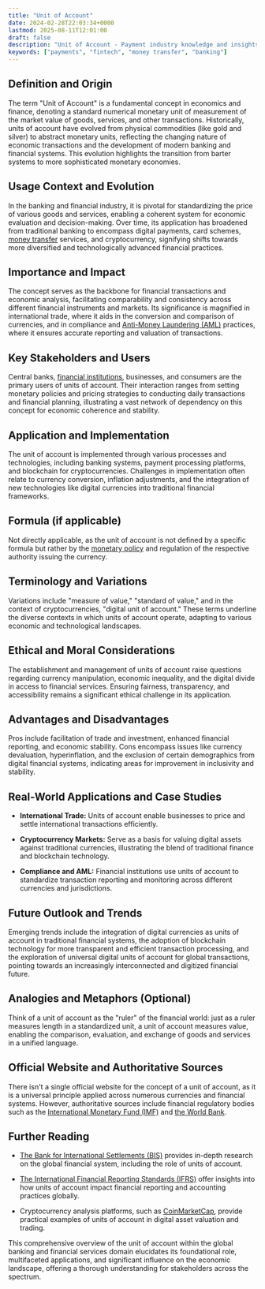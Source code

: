 ```yaml
---
title: "Unit of Account"
date: 2024-02-28T22:03:34+0000
lastmod: 2025-08-11T12:01:00
draft: false
description: "Unit of Account - Payment industry knowledge and insights"
keywords: ["payments", "fintech", "money transfer", "banking"]
---
```


## **Definition and Origin**

The term "Unit of Account" is a fundamental concept in economics and finance, denoting a standard numerical monetary unit of measurement of the market value of goods, services, and other transactions. Historically, units of account have evolved from physical commodities (like gold and silver) to abstract monetary units, reflecting the changing nature of economic transactions and the development of modern banking and financial systems. This evolution highlights the transition from barter systems to more sophisticated monetary economies.

## **Usage Context and Evolution**

In the banking and financial industry, it is pivotal for standardizing the price of various goods and services, enabling a coherent system for economic evaluation and decision-making. Over time, its application has broadened from traditional banking to encompass digital payments, card schemes, [money transfer](https://faisalkhanllc.xyz/resources/payments-wiki/m/money-transfer/) services, and cryptocurrency, signifying shifts towards more diversified and technologically advanced financial practices.

## **Importance and Impact**

The concept serves as the backbone for financial transactions and economic analysis, facilitating comparability and consistency across different financial instruments and markets. Its significance is magnified in international trade, where it aids in the conversion and comparison of currencies, and in compliance and [Anti-Money Laundering (AML)](https://faisalkhanllc.xyz/resources/payments-wiki/a/anti-money-laundering-aml/) practices, where it ensures accurate reporting and valuation of transactions.

## **Key Stakeholders and Users**

Central banks, [financial institutions](https://faisalkhanllc.xyz/resources/payments-wiki/f/financial-institution-fi/), businesses, and consumers are the primary users of units of account. Their interaction ranges from setting monetary policies and pricing strategies to conducting daily transactions and financial planning, illustrating a vast network of dependency on this concept for economic coherence and stability.

## **Application and Implementation**

The unit of account is implemented through various processes and technologies, including banking systems, payment processing platforms, and blockchain for cryptocurrencies. Challenges in implementation often relate to currency conversion, inflation adjustments, and the integration of new technologies like digital currencies into traditional financial frameworks.

## **Formula (if applicable)**

Not directly applicable, as the unit of account is not defined by a specific formula but rather by the [monetary policy](https://faisalkhanllc.xyz/resources/payments-wiki/m/monetary-policy/) and regulation of the respective authority issuing the currency.

## **Terminology and Variations**

Variations include "measure of value," "standard of value," and in the context of cryptocurrencies, "digital unit of account." These terms underline the diverse contexts in which units of account operate, adapting to various economic and technological landscapes.

## **Ethical and Moral Considerations**

The establishment and management of units of account raise questions regarding currency manipulation, economic inequality, and the digital divide in access to financial services. Ensuring fairness, transparency, and accessibility remains a significant ethical challenge in its application.

## **Advantages and Disadvantages**

Pros include facilitation of trade and investment, enhanced financial reporting, and economic stability. Cons encompass issues like currency devaluation, hyperinflation, and the exclusion of certain demographics from digital financial systems, indicating areas for improvement in inclusivity and stability.

## **Real-World Applications and Case Studies**

- **International Trade:** Units of account enable businesses to price and settle international transactions efficiently.

- **Cryptocurrency Markets:** Serve as a basis for valuing digital assets against traditional currencies, illustrating the blend of traditional finance and blockchain technology.

- **Compliance and AML:** Financial institutions use units of account to standardize transaction reporting and monitoring across different currencies and jurisdictions.

## **Future Outlook and Trends**

Emerging trends include the integration of digital currencies as units of account in traditional financial systems, the adoption of blockchain technology for more transparent and efficient transaction processing, and the exploration of universal digital units of account for global transactions, pointing towards an increasingly interconnected and digitized financial future.

## **Analogies and Metaphors (Optional)**

Think of a unit of account as the "ruler" of the financial world: just as a ruler measures length in a standardized unit, a unit of account measures value, enabling the comparison, evaluation, and exchange of goods and services in a unified language.

## **Official Website and Authoritative Sources**

There isn't a single official website for the concept of a unit of account, as it is a universal principle applied across numerous currencies and financial systems. However, authoritative sources include financial regulatory bodies such as the [International Monetary Fund (IMF)](https://www.imf.org/) and [the World Bank](https://www.worldbank.org/ext/en/home).

## **Further Reading**

- [The Bank for International Settlements (BIS)](https://www.bis.org/) provides in-depth research on the global financial system, including the role of units of account.

- [The International Financial Reporting Standards (IFRS)](https://www.ifrs.org/) offer insights into how units of account impact financial reporting and accounting practices globally.

- Cryptocurrency analysis platforms, such as [CoinMarketCap](https://coinmarketcap.com/), provide practical examples of units of account in digital asset valuation and trading.

This comprehensive overview of the unit of account within the global banking and financial services domain elucidates its foundational role, multifaceted applications, and significant influence on the economic landscape, offering a thorough understanding for stakeholders across the spectrum.